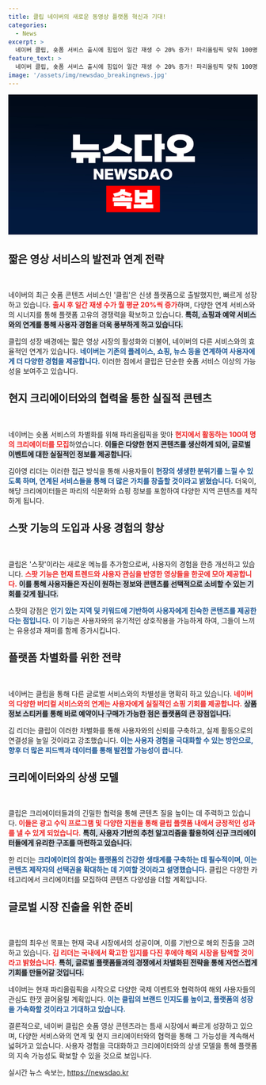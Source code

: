 ```yaml
---
title: 클립 네이버의 새로운 동영상 플랫폼 혁신과 기대!
categories:
  - News
excerpt: >
  네이버 클립, 숏폼 서비스 출시에 힘입어 일간 재생 수 20% 증가! 파리올림픽 맞춰 100명 크리에이터 모집으로 글로벌 경쟁력 강화. 쇼핑과 예약 서비스 연계로 사용자의 편의성도 UP! 클릭해서 더 많은 정보 확인해보세요!
feature_text: >
  네이버 클립, 숏폼 서비스 출시에 힘입어 일간 재생 수 20% 증가! 파리올림픽 맞춰 100명 크리에이터 모집으로 글로벌 경쟁력 강화. 쇼핑과 예약 서비스 연계로 사용자의 편의성도 UP! 클릭해서 더 많은 정보 확인해보세요!
image: '/assets/img/newsdao_breakingnews.jpg'
---
```


<p><img src="/assets/img/newsdao_breakingnews.jpg" alt="pcversion 속보" /></p>

<h2 data-ke-size="size26">짧은 영상 서비스의 발전과 연계 전략</h2>

<p data-ke-size="size16">&nbsp;</p>

<p>네이버의 최근 숏폼 콘텐츠 서비스인 '클립'은 신생 플랫폼으로 출발했지만, 빠르게 성장하고 있습니다. <b><span style="color: #ee2323;">출시 후 일간 재생 수가 월 평균 20%씩 증가</span></b>하며, 다양한 연계 서비스와의 시너지를 통해 플랫폼 고유의 경쟁력을 확보하고 있습니다. <b><span style="background-color: #21538527;">특히, 쇼핑과 예약 서비스와의 연계를 통해 사용자 경험을 더욱 풍부하게 하고 있습니다.</span></b> </p>

<p>클립의 성장 배경에는 짧은 영상 시장의 활성화와 더불어, 네이버의 다른 서비스와의 효율적인 연계가 있습니다. <b><span style="color: #1a5490;">네이버는 기존의 플레이스, 쇼핑, 뉴스 등을 연계하여 사용자에게 더 다양한 경험을 제공합니다.</span></b> 이러한 점에서 클립은 단순한 숏폼 서비스 이상의 가능성을 보여주고 있습니다.</p>

<h2 data-ke-size="size26">현지 크리에이터와의 협력을 통한 실질적 콘텐츠</h2>

<p data-ke-size="size16">&nbsp;</p>

<p>네이버는 숏폼 서비스의 차별화를 위해 파리올림픽을 맞아 <b><span style="color: #ee2323;">현지에서 활동하는 100여 명의 크리에이터를 모집</span></b>하였습니다. <b><span style="background-color: #21538527;">이들은 다양한 현지 콘텐츠를 생산하게 되어, 글로벌 이벤트에 대한 실질적인 정보를 제공합니다.</span></b> </p>

<p>김아영 리더는 이러한 접근 방식을 통해 사용자들이 <b><span style="color: #1a5490;">현장의 생생한 분위기를 느낄 수 있도록 하며, 연계된 서비스들을 통해 더 많은 가치를 창출할 것이라고 밝혔습니다.</span></b> 더욱이, 해당 크리에이터들은 파리의 식문화와 쇼핑 정보를 포함하여 다양한 지역 콘텐츠를 제작하게 됩니다.</p>

<h2 data-ke-size="size26">스팟 기능의 도입과 사용 경험의 향상</h2>

<p data-ke-size="size16">&nbsp;</p>

<p>클립은 '스팟'이라는 새로운 메뉴를 추가함으로써, 사용자의 경험을 한층 개선하고 있습니다. <b><span style="color: #ee2323;">스팟 기능은 현재 트렌드와 사용자 관심을 반영한 영상들을 한곳에 모아 제공합니다.</span></b> <b><span style="background-color: #21538527;">이를 통해 사용자들은 자신이 원하는 정보와 콘텐츠를 선택적으로 소비할 수 있는 기회를 갖게 됩니다.</span></b> </p>

<p>스팟의 강점은 <b><span style="color: #1a5490;">인기 있는 지역 및 키워드에 기반하여 사용자에게 친숙한 콘텐츠를 제공한다는 점입니다.</span></b> 이 기능은 사용자와의 유기적인 상호작용을 가능하게 하여, 그들이 느끼는 유용성과 재미를 함께 증가시킵니다.</p>

<h2 data-ke-size="size26">플랫폼 차별화를 위한 전략</h2>

<p data-ke-size="size16">&nbsp;</p>

<p>네이버는 클립을 통해 다른 글로벌 서비스와의 차별성을 명확히 하고 있습니다. <b><span style="color: #ee2323;">네이버의 다양한 버티컬 서비스와의 연계는 사용자에게 실질적인 쇼핑 기회를 제공합니다.</span></b> <b><span style="background-color: #21538527;">상품 정보 스티커를 통해 바로 예약이나 구매가 가능한 점은 플랫폼의 큰 장점입니다.</span></b> </p>

<p>김 리더는 클립이 이러한 차별화를 통해 사용자와의 신뢰를 구축하고, 실제 활동으로의 연결성을 높일 것이라고 강조했습니다. <b><span style="color: #1a5490;">이는 사용자 경험을 극대화할 수 있는 방안으로, 향후 더 많은 피드백과 데이터를 통해 발전할 가능성이 큽니다.</span></b></p>

<h2 data-ke-size="size26">크리에이터와의 상생 모델</h2>

<p data-ke-size="size16">&nbsp;</p>

<p>클립은 크리에이터들과의 긴밀한 협력을 통해 콘텐츠 질을 높이는 데 주력하고 있습니다. <b><span style="color: #ee2323;">이들은 광고 수익 프로그램 및 다양한 지원을 통해 클립 플랫폼 내에서 긍정적인 성과를 낼 수 있게 되었습니다.</span></b> <b><span style="background-color: #21538527;">특히, 사용자 기반의 추천 알고리즘을 활용하여 신규 크리에이터들에게 유리한 구조를 마련하고 있습니다.</span></b> </p>

<p>한 리더는 <b><span style="color: #1a5490;">크리에이터의 참여는 플랫폼의 건강한 생태계를 구축하는 데 필수적이며, 이는 콘텐츠 제작자의 선택권을 확대하는 데 기여할 것이라고 설명했습니다.</span></b> 클립은 다양한 카테고리에서 크리에이터를 모집하여 콘텐츠 다양성을 더할 계획입니다.</p>

<h2 data-ke-size="size26">글로벌 시장 진출을 위한 준비</h2>

<p data-ke-size="size16">&nbsp;</p>

<p>클립의 최우선 목표는 현재 국내 시장에서의 성공이며, 이를 기반으로 해외 진출을 고려하고 있습니다. <b><span style="color: #ee2323;">김 리더는 국내에서 확고한 입지를 다진 후에야 해외 시장을 탐색할 것이라고 밝혔습니다.</span></b> <b><span style="background-color: #21538527;">특히, 글로벌 플랫폼들과의 경쟁에서 차별화된 전략을 통해 자연스럽게 기회를 만들어갈 것입니다.</span></b> </p>

<p>네이버는 현재 파리올림픽을 시작으로 다양한 국제 이벤트와 협력하여 해외 사용자들의 관심도 한껏 끌어올릴 계획입니다. <b><span style="color: #1a5490;">이는 클립의 브랜드 인지도를 높이고, 플랫폼의 성장을 가속화할 것이라고 기대하고 있습니다.</span></b> </p>

<p>결론적으로, 네이버 클립은 숏폼 영상 콘텐츠라는 틈새 시장에서 빠르게 성장하고 있으며, 다양한 서비스와의 연계 및 현지 크리에이터와의 협력을 통해 그 가능성을 계속해서 넓혀가고 있습니다. 사용자 경험을 극대화하고 크리에이터와의 상생 모델을 통해 플랫폼의 지속 가능성도 확보할 수 있을 것으로 보입니다.</p>
실시간 뉴스 속보는, <a href="https://newsdao.kr" rel="dofollow">https://newsdao.kr</a>


